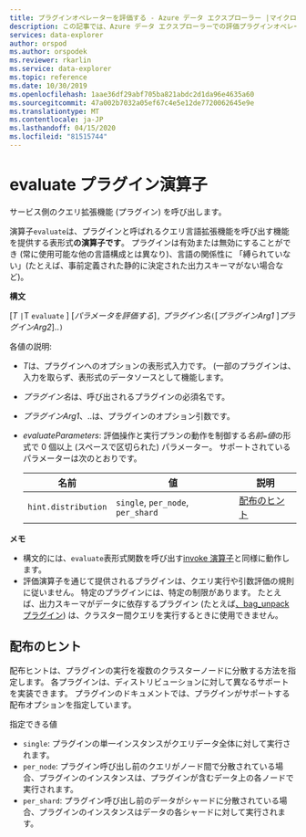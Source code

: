 ```yaml
---
title: プラグインオペレーターを評価する - Azure データ エクスプローラー |マイクロソフトドキュメント
description: この記事では、Azure データ エクスプローラーでの評価プラグインオペレーターについて説明します。
services: data-explorer
author: orspod
ms.author: orspodek
ms.reviewer: rkarlin
ms.service: data-explorer
ms.topic: reference
ms.date: 10/30/2019
ms.openlocfilehash: 1aae36df29abf705ba821abdc2d1da96e4635a60
ms.sourcegitcommit: 47a002b7032a05ef67c4e5e12de7720062645e9e
ms.translationtype: MT
ms.contentlocale: ja-JP
ms.lasthandoff: 04/15/2020
ms.locfileid: "81515744"
---
```

# <a name="evaluate-plugin-operator"></a>evaluate プラグイン演算子

サービス側のクエリ拡張機能 (プラグイン) を呼び出します。

演算子`evaluate`は、プラグインと呼ばれるクエリ言語拡張機能を呼び出す機能を提供する表形式**の演算子です**。 プラグインは有効または無効にすることができ (常に使用可能な他の言語構成とは異なり)、言語の関係性に 「縛られていない」(たとえば、事前定義された静的に決定された出力スキーマがない場合など)。

**構文** 

[*T* `|`T `evaluate` ] [*パラメータを評価する*]`,` *プラグイン名*`(`[*プラグインArg1* ]*プラグインArg2*]..`)`

各値の説明:

* *T*は、プラグインへのオプションの表形式入力です。 (一部のプラグインは、入力を取らず、表形式のデータソースとして機能します。
* *プラグイン名*は、呼び出されるプラグインの必須名です。
* *プラグインArg1*、..は、プラグインのオプション引数です。
* *evaluateParameters*: 評価操作と実行プランの動作を制御する*名前*`=`*値*の形式で 0 個以上 (スペースで区切られた) パラメーター。 サポートされているパラメーターは次のとおりです。 

  |名前                |値                           |説明                                |
  |--------------------|---------------------------------|-------------------------------------------|
  |`hint.distribution` |`single`, `per_node`, `per_shard`| [配布のヒント](#distribution-hints) |

**メモ**

* 構文的には、`evaluate`表形式関数を呼び出す[invoke 演算子](./invokeoperator.md)と同様に動作します。
* 評価演算子を通じて提供されるプラグインは、クエリ実行や引数評価の規則に従いません。
特定のプラグインには、特定の制限があります。 たとえば、出力スキーマがデータに依存するプラグイン (たとえば[、bag_unpackプラグイン](./bag-unpackplugin.md)) は、クラスター間クエリを実行するときに使用できません。

## <a name="distribution-hints"></a>配布のヒント

配布ヒントは、プラグインの実行を複数のクラスターノードに分散する方法を指定します。 各プラグインは、ディストリビューションに対して異なるサポートを実装できます。 プラグインのドキュメントでは、プラグインがサポートする配布オプションを指定しています。

指定できる値

* `single`: プラグインの単一インスタンスがクエリデータ全体に対して実行されます。
* `per_node`: プラグイン呼び出し前のクエリがノード間で分散されている場合、プラグインのインスタンスは、プラグインが含むデータ上の各ノードで実行されます。
* `per_shard`: プラグイン呼び出し前のデータがシャードに分散されている場合、プラグインのインスタンスはデータの各シャードに対して実行されます。